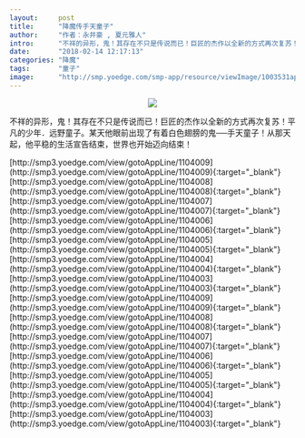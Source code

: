 ```yaml
---
layout:     post
title:      "降魔传手天童子"
author:     "作者：永井豪 , 夏元雅人"
intro:      "不祥的异形，鬼！其存在不只是传说而已！巨匠的杰作以全新的方式再次复苏！平凡的少年．远野童子。某天他眼前出现了有着白色翅膀的鬼──手天童子！从那天起，他平稳的生活宣告结束，世界也开始迈向结束！"
date:       "2018-02-14 12:17:13"
categories: "降魔"
tags:       "童子"
image:      "http://smp.yoedge.com/smp-app/resource/viewImage/1003531appline.png"
---
```

<div style="text-align: center">
<p><img src="http://smp.yoedge.com/smp-app/resource/viewImage/1003531appline.png"/></p>
</div>
<p class="post-meta">
<span>不祥的异形，鬼！其存在不只是传说而已！巨匠的杰作以全新的方式再次复苏！平凡的少年．远野童子。某天他眼前出现了有着白色翅膀的鬼──手天童子！从那天起，他平稳的生活宣告结束，世界也开始迈向结束！</span>
</p>
[http://smp3.yoedge.com/view/gotoAppLine/1104009](http://smp3.yoedge.com/view/gotoAppLine/1104009){:target="_blank"}
[http://smp3.yoedge.com/view/gotoAppLine/1104008](http://smp3.yoedge.com/view/gotoAppLine/1104008){:target="_blank"}
[http://smp3.yoedge.com/view/gotoAppLine/1104007](http://smp3.yoedge.com/view/gotoAppLine/1104007){:target="_blank"}
[http://smp3.yoedge.com/view/gotoAppLine/1104006](http://smp3.yoedge.com/view/gotoAppLine/1104006){:target="_blank"}
[http://smp3.yoedge.com/view/gotoAppLine/1104005](http://smp3.yoedge.com/view/gotoAppLine/1104005){:target="_blank"}
[http://smp3.yoedge.com/view/gotoAppLine/1104004](http://smp3.yoedge.com/view/gotoAppLine/1104004){:target="_blank"}
[http://smp3.yoedge.com/view/gotoAppLine/1104003](http://smp3.yoedge.com/view/gotoAppLine/1104003){:target="_blank"}
[http://smp3.yoedge.com/view/gotoAppLine/1104009](http://smp3.yoedge.com/view/gotoAppLine/1104009){:target="_blank"}
[http://smp3.yoedge.com/view/gotoAppLine/1104008](http://smp3.yoedge.com/view/gotoAppLine/1104008){:target="_blank"}
[http://smp3.yoedge.com/view/gotoAppLine/1104007](http://smp3.yoedge.com/view/gotoAppLine/1104007){:target="_blank"}
[http://smp3.yoedge.com/view/gotoAppLine/1104006](http://smp3.yoedge.com/view/gotoAppLine/1104006){:target="_blank"}
[http://smp3.yoedge.com/view/gotoAppLine/1104005](http://smp3.yoedge.com/view/gotoAppLine/1104005){:target="_blank"}
[http://smp3.yoedge.com/view/gotoAppLine/1104004](http://smp3.yoedge.com/view/gotoAppLine/1104004){:target="_blank"}
[http://smp3.yoedge.com/view/gotoAppLine/1104003](http://smp3.yoedge.com/view/gotoAppLine/1104003){:target="_blank"}


